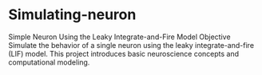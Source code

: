 # Simulating-neuron
Simple Neuron Using the Leaky Integrate-and-Fire Model Objective Simulate the behavior of a single neuron using the leaky integrate-and-fire (LIF) model. This project introduces basic neuroscience concepts and computational modeling.
